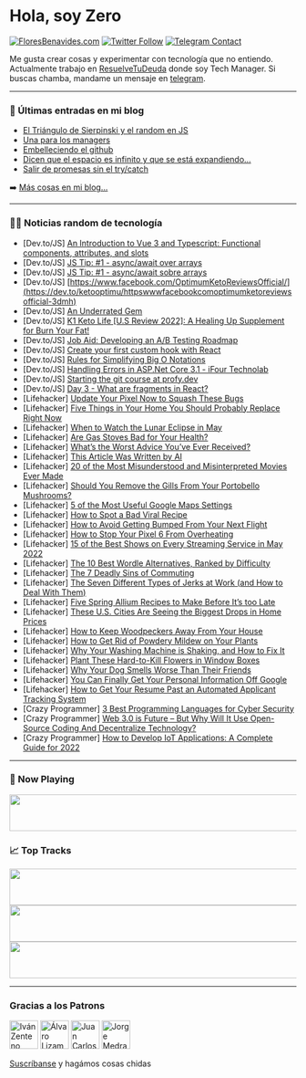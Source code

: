 # Hola, soy Zero

[![FloresBenavides.com](https://img.shields.io/website?down_message=oops&label=MiBlog&style=for-the-badge&up_message=online&url=https%3A%2F%2Ffloresbenavides.com)](https://floresbenavides.com) [![Twitter Follow](https://img.shields.io/twitter/follow/ZeroDragon?color=%231DA1F2&label=Follow&logo=twitter&logoColor=ffffff&style=for-the-badge)](https://twitter.com/zerodragon) [![Telegram Contact](https://img.shields.io/badge/escr%C3%ADbeme-ZeroDragon-%2326A5E4?style=for-the-badge&logo=telegram)](https://t.me/zerodragon)

Me gusta crear cosas y experimentar con tecnología que no entiendo.
Actualmente trabajo en [ResuelveTuDeuda](http://github.com/resuelve) donde soy Tech Manager.
Si buscas chamba, mandame un mensaje en [telegram](https://t.me/zerodragon).

---

### 📕 Últimas entradas en mi blog
<!-- BLOG-POST-LIST:START -->
- [El Triángulo de Sierpinski y el random en JS](https://floresbenavides.com/el-triangulo-de-sierpinski-y-el-random-en-js/)
- [Una para los managers](https://floresbenavides.com/una-para-los-managers/)
- [Embelleciendo el github](https://floresbenavides.com/embelleciendo-el-github/)
- [Dicen que el espacio es infinito y que se está expandiendo…](https://floresbenavides.com/dicen-que-el-espacio-es-infinito-y-que-se-esta-expandiendo/)
- [Salir de promesas sin el try/catch](https://floresbenavides.com/salir-de-promesas-sin-el-try-catch/)
<!-- BLOG-POST-LIST:END -->

➡️ [Más cosas en mi blog...](https://floresbenavides.com)

---

### 👨‍💻 Noticias random de tecnología
<!-- TECH-POSTS:START -->
- [Dev.to/JS] [An Introduction to Vue 3 and Typescript: Functional components, attributes, and slots](https://dev.to/tqbit/an-introduction-to-vue-3-and-typescript-functional-components-attributes-and-slots-4akm)
- [Dev.to/JS] [JS Tip: #1 - async/await over arrays](https://dev.to/devjosemanuel/js-tip-1-asyncawait-over-arrays-50hf)
- [Dev.to/JS] [JS Tip: #1 - async/await sobre arrays](https://dev.to/devjosemanuel/js-tip-1-asyncawait-sobre-arrays-1hb8)
- [Dev.to/JS] [https://www.facebook.com/OptimumKetoReviewsOfficial/](https://dev.to/ketooptimu/httpswwwfacebookcomoptimumketoreviewsofficial-3dmh)
- [Dev.to/JS] [An Underrated Gem](https://dev.to/atinypixel/an-underrated-gem-mgo)
- [Dev.to/JS] [K1 Keto Life [U.S Review 2022]: A Healing Up Supplement for Burn Your Fat!](https://dev.to/k1ketolifeget/k1-keto-life-us-review-2022-a-healing-up-supplement-for-burn-your-fat-96m)
- [Dev.to/JS] [Job Aid: Developing an A/B Testing Roadmap](https://dev.to/nipunsanjula/job-aid-developing-an-ab-testing-roadmap-k2b)
- [Dev.to/JS] [Create your first custom hook with React](https://dev.to/horhorou/create-your-first-custom-hook-with-react-2hp2)
- [Dev.to/JS] [Rules for Simplifying Big O Notations](https://dev.to/aryakris/rules-for-simplifying-big-o-notations-2gl3)
- [Dev.to/JS] [Handling Errors in ASP.Net Core 3.1 - iFour Technolab](https://dev.to/harshalsuthar/handling-errors-in-aspnet-core-31-ifour-technolab-4be0)
- [Dev.to/JS] [Starting the git course at profy.dev](https://dev.to/lawrencemcdo/starting-the-git-course-at-profydev-34ag)
- [Dev.to/JS] [Day 3 - What are fragments in React?](https://dev.to/sanjaybabu/day-3-what-are-fragments-in-react-4n11)
- [Lifehacker] [Update Your Pixel Now to Squash These Bugs](https://lifehacker.com/update-your-pixel-now-to-squash-these-bugs-1848869608)
- [Lifehacker] [Five Things in Your Home You Should Probably Replace Right Now](https://lifehacker.com/five-things-in-your-home-you-should-probably-replace-ri-1848869645)
- [Lifehacker] [When to Watch the Lunar Eclipse in May](https://lifehacker.com/when-to-watch-the-lunar-eclipse-in-may-1848869638)
- [Lifehacker] [Are Gas Stoves Bad for Your Health?](https://lifehacker.com/are-gas-stoves-bad-for-your-health-1848869920)
- [Lifehacker] [What’s the Worst Advice You’ve Ever Received?](https://lifehacker.com/what-s-the-worst-advice-you-ve-ever-received-1848869696)
- [Lifehacker] [This Article Was Written by AI](https://lifehacker.com/this-article-was-written-by-ai-1848869022)
- [Lifehacker] [20 of the Most Misunderstood and Misinterpreted Movies Ever Made](https://lifehacker.com/20-of-the-most-misunderstood-and-misinterpreted-movies-1848864261)
- [Lifehacker] [Should You Remove the Gills From Your Portobello Mushrooms?](https://lifehacker.com/should-you-remove-the-gills-from-your-portobello-mushro-1848868829)
- [Lifehacker] [5 of the Most Useful Google Maps Settings](https://lifehacker.com/5-of-the-most-useful-google-maps-settings-1848868085)
- [Lifehacker] [How to Spot a Bad Viral Recipe](https://lifehacker.com/how-to-spot-a-bad-viral-recipe-1848859610)
- [Lifehacker] [How to Avoid Getting Bumped From Your Next Flight](https://lifehacker.com/how-to-avoid-getting-bumped-from-your-next-flight-1848868554)
- [Lifehacker] [How to Stop Your Pixel 6 From Overheating](https://lifehacker.com/how-to-stop-your-pixel-6-from-overheating-1848867797)
- [Lifehacker] [15 of the Best Shows on Every Streaming Service in May 2022](https://lifehacker.com/15-of-the-best-shows-on-every-streaming-service-in-may-1848856576)
- [Lifehacker] [The 10 Best Wordle Alternatives, Ranked by Difficulty](https://lifehacker.com/the-10-best-wordle-alternatives-ranked-by-difficulty-1848859009)
- [Lifehacker] [The 7 Deadly Sins of Commuting](https://lifehacker.com/the-7-deadly-sins-of-commuting-1848863017)
- [Lifehacker] [The Seven Different Types of Jerks at Work &lpar;and How to Deal With Them&rpar;](https://lifehacker.com/the-seven-different-types-of-jerks-at-work-and-how-to-1848847911)
- [Lifehacker] [Five Spring Allium Recipes to Make Before It’s too Late](https://lifehacker.com/five-spring-allium-recipes-to-make-before-it-s-too-late-1848857028)
- [Lifehacker] [These U.S. Cities Are Seeing the Biggest Drops in Home Prices](https://lifehacker.com/these-u-s-cities-are-seeing-the-biggest-drops-in-home-1848847929)
- [Lifehacker] [How to Keep Woodpeckers Away From Your House](https://lifehacker.com/how-to-get-woodpeckers-to-fuck-off-1848847616)
- [Lifehacker] [How to Get Rid of Powdery Mildew on Your Plants](https://lifehacker.com/how-to-get-rid-of-powdery-mildew-on-your-plants-1848847805)
- [Lifehacker] [Why Your Washing Machine is Shaking, and How to Fix It](https://lifehacker.com/why-your-washing-machine-is-shaking-and-how-to-fix-it-1848847765)
- [Lifehacker] [Plant These Hard-to-Kill Flowers in Window Boxes](https://lifehacker.com/plant-these-hard-to-kill-flowers-in-window-boxes-1848847682)
- [Lifehacker] [Why Your Dog Smells Worse Than Their Friends](https://lifehacker.com/why-your-dog-smells-worse-than-their-friends-1848847864)
- [Lifehacker] [You Can Finally Get Your Personal Information Off Google](https://lifehacker.com/you-can-finally-get-your-personal-information-off-googl-1848861331)
- [Lifehacker] [How to Get Your Resume Past an Automated Applicant Tracking System](https://lifehacker.com/how-to-get-your-resume-past-an-automated-applicant-trac-1848856694)
- [Crazy Programmer] [3 Best Programming Languages for Cyber Security](https://www.thecrazyprogrammer.com/2022/04/programming-languages-for-cyber-security.html)
- [Crazy Programmer] [Web 3.0 is Future – But Why Will It Use Open-Source Coding And Decentralize Technology?](https://www.thecrazyprogrammer.com/2022/04/web-3-0.html)
- [Crazy Programmer] [How to Develop IoT Applications: A Complete Guide for 2022](https://www.thecrazyprogrammer.com/2022/04/how-to-develop-iot-applications.html)<!-- TECH-POSTS:END -->

---

### 🎵 Now Playing
<a href="https://spotify-now-playing-dun.vercel.app/now-playing?open"><img src="https://spotify-now-playing-dun.vercel.app/now-playing" width="540" height="64"></a>

### 📈 Top Tracks
<a href="https://spotify-now-playing-dun.vercel.app/top-tracks?i=1&open"><img src="https://spotify-now-playing-dun.vercel.app/top-tracks?i=1" width="540" height="64"></a>
<a href="https://spotify-now-playing-dun.vercel.app/top-tracks?i=2&open"><img src="https://spotify-now-playing-dun.vercel.app/top-tracks?i=2" width="540" height="64"></a>
<a href="https://spotify-now-playing-dun.vercel.app/top-tracks?i=3&open"><img src="https://spotify-now-playing-dun.vercel.app/top-tracks?i=3" width="540" height="64"></a>

---

### Gracias a los Patrons
[<img src="https://avatars.githubusercontent.com/u/243380?v=4" alt="Iván Zenteno" width="50px">](https://github.com/k001) [<img src="https://avatars.githubusercontent.com/u/19955639?v=4" alt="Álvaro Lizama" width="50px">](https://github.com/alvarolizama) [<img src="https://avatars.githubusercontent.com/u/2718753?v=4" alt="Juan Carlos Ruiz" width="50px">](https://github.com/JuanCrg90) [<img src="https://avatars.githubusercontent.com/u/37025?v=4" alt="Jorge Medrano" width="50px">](https://github.com/h1pp1e) 

[Suscríbanse](https://www.patreon.com/zerodragon) y hagámos cosas chidas
